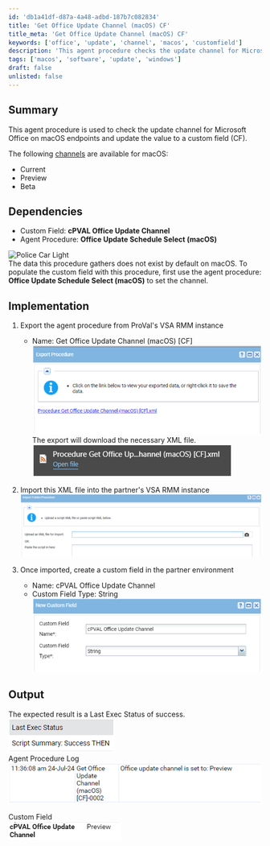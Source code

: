 ```yaml
---
id: 'db1a41df-d87a-4a48-adbd-187b7c082834'
title: 'Get Office Update Channel (macOS) CF'
title_meta: 'Get Office Update Channel (macOS) CF'
keywords: ['office', 'update', 'channel', 'macos', 'customfield']
description: 'This agent procedure checks the update channel for Microsoft Office on macOS endpoints and updates the corresponding custom field. It outlines the necessary steps to implement the procedure, including dependencies, export/import instructions, and expected output for successful execution.'
tags: ['macos', 'software', 'update', 'windows']
draft: false
unlisted: false
---
```


## Summary

This agent procedure is used to check the update channel for Microsoft Office on macOS endpoints and update the value to a custom field (CF).

The following [channels](https://learn.microsoft.com/en-us/microsoft-365-apps/insider/deploy/preference) are available for macOS:  
- Current  
- Preview  
- Beta  

## Dependencies

- Custom Field: **cPVAL Office Update Channel**  
- Agent Procedure: **Office Update Schedule Select (macOS)**  

![Police Car Light](https://c.tenor.com/8vSJsVW-1pQAAAAj/police-car-light-joypixels.gif)  
The data this procedure gathers does not exist by default on macOS. To populate the custom field with this procedure, first use the agent procedure: **Office Update Schedule Select (macOS)** to set the channel.

## Implementation

1. Export the agent procedure from ProVal's VSA RMM instance  
   - Name: Get Office Update Channel (macOS) [CF]  
   ![Export Image 1](../../../static/img/Get-Office-Update-Channel-(macOS)-CF/image_1.png)  
   The export will download the necessary XML file.  
   ![Export Image 2](../../../static/img/Get-Office-Update-Channel-(macOS)-CF/image_2.png)  
   
2. Import this XML file into the partner's VSA RMM instance  
   ![Import Image](../../../static/img/Get-Office-Update-Channel-(macOS)-CF/image_3.png)  

3. Once imported, create a custom field in the partner environment  
   - Name: cPVAL Office Update Channel  
   - Custom Field Type: String  
   ![Custom Field Image](../../../static/img/Get-Office-Update-Channel-(macOS)-CF/image_4.png)  

## Output

The expected result is a Last Exec Status of success.  
![Output Image 1](../../../static/img/Get-Office-Update-Channel-(macOS)-CF/image_5.png)  
Agent Procedure Log  
![Output Image 2](../../../static/img/Get-Office-Update-Channel-(macOS)-CF/image_6.png)  

Custom Field  
![Custom Field Image 2](../../../static/img/Get-Office-Update-Channel-(macOS)-CF/image_7.png)  



